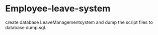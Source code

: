 # Employee-leave-system
create database LeaveManagementsystem and dump the script files to database dump.sql.
